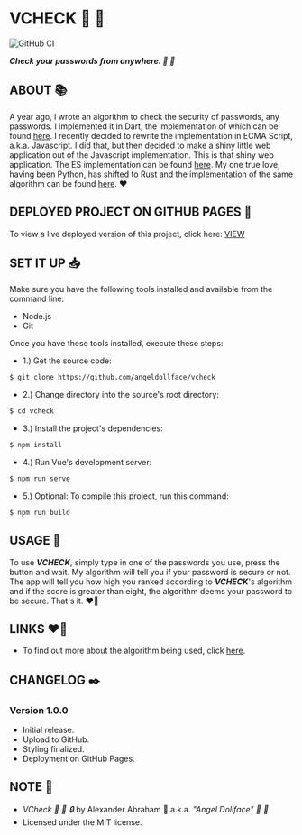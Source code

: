 # VCHECK :ribbon: :rocket:

![GitHub CI](https://github.com/angeldollface/vcheck/actions/workflows/vue.yml/badge.svg)

***Check your passwords from anywhere. :ribbon: :rocket:***

## ABOUT :books:

A year ago, I wrote an algorithm to check the security of passwords, any passwords. I implemented it in Dart, the implementation of which can be found [here](https://angeldollface/securitycheck). I recently decided to rewrite the implementation in ECMA Script, a.k.a. Javascript. I did that, but then decided to make a shiny little web application out of the Javascript implementation. This is that shiny web application. The ES implementation can be found [here](https://github.com/angeldollface/vulcheck). My one true love, having been Python, has shifted to Rust and the implementation of the same algorithm can be found [here](https://angeldollface/flek). :heart:

## DEPLOYED PROJECT ON GITHUB PAGES :rocket:

To view a live deployed version of this project, click here: [VIEW](https://angeldollface.art/vcheck)

## SET IT UP :inbox_tray:

Make sure you have the following tools installed and available from the command line:

- Node.js
- Git

Once you have these tools installed, execute these steps:

- 1.) Get the source code:

```bash
$ git clone https://github.com/angeldollface/vcheck
```

- 2.) Change directory into the source's root directory:

```bash
$ cd vcheck
```

- 3.) Install the project's dependencies:

```bash
$ npm install
```

- 4.) Run Vue's development server:

```bash
$ npm run serve
```

- 5.) Optional: To compile this project, run this command:

```bash
$ npm run build
```

## USAGE :hammer:

To use ***VCHECK***, simply type in one of the passwords you use, press the button and wait. My algorithm will tell you if your password is secure or not.
The app will tell you how high you ranked according to ***VCHECK***'s algorithm and if the score is greater than eight, the algorithm deems your password to be secure. That's it. :heart_on_fire:

## LINKS :heart_on_fire:

- To find out more about the algorithm being used, click [here](https://github.com/angeldollface/vulcheck).

## CHANGELOG :black_nib:

### Version 1.0.0

- Initial release.
- Upload to GitHub.
- Styling finalized.
- Deployment on GitHub Pages.

## NOTE :scroll:

- *VCheck :ribbon: :scroll: :lock:* by Alexander Abraham :black_heart: a.k.a. *"Angel Dollface" :dolls: :ribbon:*
- Licensed under the MIT license.
